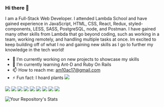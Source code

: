 ### Hi there 👋
 I am a Full-Stack Web Developer. I attended Lambda School and have gained experience in JavaScript, HTML, CSS, React, Redux, styled-components, LESS, SASS, PostgreSQL, node, and Postman. I have gained many other skills from Lambda that go beyond coding, such as working in a team, working remotely, and handling multiple tasks at once. Im excited to keep building off of what I no and gaining new skills as I go to further my knowledge in the tech world!



- 🔭 I’m currently working on new projects to showcase my skills
- 🌱 I’m currently learning Ant-D and Ruby On Rails
- 📫 How to reach me: am10ac17@gmail.com
- ⚡ Fun fact: I hoard plants <img src="https://img.icons8.com/office/16/000000/potted-plant.png"/>

<img src="https://img.icons8.com/color/64/000000/javascript.png"/> <img src="https://img.icons8.com/color/48/000000/html.png"/>
<img src="https://img.icons8.com/color/64/000000/css-filetype.png"/>
<img src="https://img.icons8.com/bubbles/64/000000/react.png"/>
<img src="https://img.icons8.com/color/64/000000/redux.png"/>
<img src="https://img.icons8.com/color/64/000000/postgreesql.png"/>
<img src="https://img.icons8.com/color/64/000000/nodejs.png"/>
<img src="https://img.icons8.com/cute-clipart/64/000000/github.png"/>
<img src="https://img.icons8.com/nolan/64/visual-studio-code-2019.png"/>


![Your Repository's Stats](https://github-readme-stats.vercel.app/api?username=CCooper92&theme=nightowl&show_icons=true)
